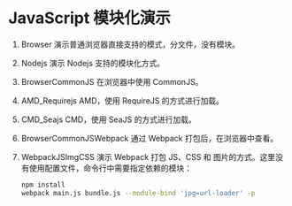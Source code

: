 # JavaScript 模块化演示


1. Browser
	演示普通浏览器直接支持的模式，分文件，没有模块。

2. Nodejs
	演示 Nodejs 支持的模块化方式。

3. BrowserCommonJS
	在浏览器中使用 CommonJS。

4. AMD_Requirejs
	AMD，使用 RequireJS 的方式进行加载。

5. CMD_Seajs
	CMD，使用 SeaJS 的方式进行加载。

6. BrowserCommonJSWebpack
	通过 Webpack 打包后，在浏览器中查看。

7. WebpackJSImgCSS
	演示 Webpack 打包 JS、CSS 和 图片的方式。这里没有使用配置文件，命令行中需要指定依赖的模块：
	```bash
	npm install
	webpack main.js bundle.js --module-bind 'jpg=url-loader' -p
	```

